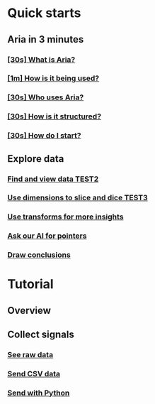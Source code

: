 # Quick starts
## Aria in 3 minutes 
### [[30s] What is Aria?](xref:developers/quick-starts/1_view.md)
### [[1m] How is it being used?](xref:developers/quick-starts/1_view.md)
### [[30s] Who uses Aria?](xref:developers/quick-starts/1_view.md)
### [[30s] How is it structured?](xref:developers/quick-starts/1_view.md)
### [[30s] How do I start?](xref:developers/quick-starts/1_view.md)
## Explore data
### [Find and view data TEST2](xref:developers/quick-starts/1_view)
### [Use dimensions to slice and dice TEST3](xref:developers/quick-starts/2_slice)
### [Use transforms for more insights](xref:developers/quick-starts/3_transform)
### [Ask our AI for pointers](xref:developers/quick-starts/4_askai)
### [Draw conclusions](xref:/developers/get-started/5_insight)

# Tutorial 
## Overview 
## Collect signals 
### [See raw data](xref:/developers/how-to/1_raw_data)
### [Send CSV data](xref:/developers/how-to/1_raw_data)
### [Send with Python](xref:/developers/how-to/1_raw_data)
